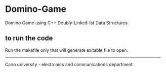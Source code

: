 # Domino-Game
  Domino Game using C++ Doubly-Linked list Data Structures.
## to run the code
  Run the makefile only that will generate exitable file to open.

------------------------
Cairo university - electronics and communications department
